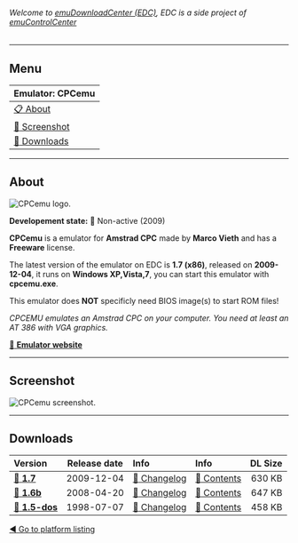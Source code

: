 ###### Welcome to [emuDownloadCenter (EDC)](https://github.com/PhoenixInteractiveNL/emuDownloadCenter/wiki/), EDC is a side project of [emuControlCenter](https://github.com/PhoenixInteractiveNL/emuControlCenter/wiki/)
***
## Menu
| **Emulator: CPCemu** |
|:---------|
| [:clipboard: About](#about) |
| [:sunrise: Screenshot](#screenshot) |
| [:floppy_disk: Downloads](#downloads) |
***
## About
![](https://github.com/PhoenixInteractiveNL/emuDownloadCenter/wiki/images_emulator/cpcemu_logo_200.jpg "CPCemu logo.")

**Developement state:** :red_circle: Non-active (2009)

**CPCemu** is a emulator for **Amstrad CPC** made by **Marco Vieth** and has a **Freeware** license.

The latest version of the emulator on EDC is **1.7 (x86)**, released on **2009-12-04**, it runs on **Windows XP,Vista,7**, you can start this emulator with **cpcemu.exe**.

This emulator does **NOT** specificly need BIOS image(s) to start ROM files!

_CPCEMU emulates an Amstrad CPC on your computer. You need at least an AT 386 with VGA graphics._

[:link: **Emulator website**](http://www.cpc-emu.org/)
***
## Screenshot
![](https://raw.githubusercontent.com/PhoenixInteractiveNL/emuDownloadCenter/master/hooks/cpcemu/screen.jpg "CPCemu screenshot.")
***
## Downloads
| Version  | Release date  | Info       | Info       | DL Size    |
|:---------|:-------------:|:-----------|:-----------|-----------:|
| [:floppy_disk: **1.7**](https://github.com/PhoenixInteractiveNL/edc-repo0006/raw/master/cpcemu/1.7.7z) | 2009-12-04 | [:page_facing_up: Changelog](https://github.com/PhoenixInteractiveNL/edc-repo0006/blob/master/cpcemu/1.7_changelog.txt) | [:mag_right: Contents](https://github.com/PhoenixInteractiveNL/edc-repo0006/blob/master/cpcemu/1.7_contents.txt) | 630 KB |
| [:floppy_disk: **1.6b**](https://github.com/PhoenixInteractiveNL/edc-repo0006/raw/master/cpcemu/1.6b.7z) | 2008-04-20 | [:page_facing_up: Changelog](https://github.com/PhoenixInteractiveNL/edc-repo0006/blob/master/cpcemu/1.6b_changelog.txt) | [:mag_right: Contents](https://github.com/PhoenixInteractiveNL/edc-repo0006/blob/master/cpcemu/1.6b_contents.txt) | 647 KB |
| [:floppy_disk: **1.5-dos**](https://github.com/PhoenixInteractiveNL/edc-repo0006/raw/master/cpcemu/1.5-dos.7z) | 1998-07-07 | [:page_facing_up: Changelog](https://github.com/PhoenixInteractiveNL/edc-repo0006/blob/master/cpcemu/1.5-dos_changelog.txt) | [:mag_right: Contents](https://github.com/PhoenixInteractiveNL/edc-repo0006/blob/master/cpcemu/1.5-dos_contents.txt) | 458 KB |

[:arrow_backward: Go to platform listing](https://github.com/PhoenixInteractiveNL/emuDownloadCenter/wiki/EDC-Platform-List)
